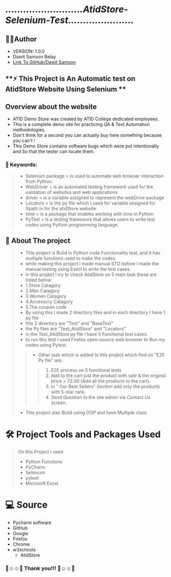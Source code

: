 # ***..........................AtidStore-Selenium-Test......................***
    
## 👨‍💻Author 
- VERSION: 1.0.0
- Dawit Samson Belay
- [Link To GitHub/Dawit Samson](https://github.com/DawitSamson)

## **⚡ This Project is An Automatic test on AtidStore Website Using Selenium **
## Overview about the website
* ATID Demo Store was created by ATID College dedicated employees. 
* This is a complete demo site for practicing QA & Test Automation methodologies. 
* Don't think for a second you can actually buy here something because you can't ! 
* This Demo Store contains software bugs which were put intentionally and So that the tester can locate them.

### 🔑 Keywords:
>* Selenium package =  is used to automate web browser interaction from Python.
>* WebDriver = is an automated testing framework used for the validation of websites and web applications. 
>* driver = is a variable assigned to represent the webDrive package
>* Locators = is the py file which I used for variable assigned for Xpath in for the atidStore website
>* time = is a package that enables working with time in Python
>* PyTest = is a testing framework that allows users to write test codes using Python programming language. 

## 🚧 About The project
>* This project is Build in Python code Functionality test, and it has multiple functions used to make the codes.
>* while making this project I made manual STD before I made the manual testing using Execl to write the test cases.
>* in this project I try to check AtidStore on 5 main task those are listed below:
>* 1.Store Catagory 
>* 2.Men Catagory
>* 3.Women Catagory
>* 4.Accessory Catagory
>* 5.The coupon code 
>* By using this I made 2 directory files and in each directory I have 1 py file
>* this 2 directory are "Test" and "BaseTest" 
>* the Py files are "Test_AtidStore" and "Locators"
>* in the Test_AtidStore py file I have 5 Functional test cases.
>* to run this test I used Firefox open-source web browser to Run my codes using Pytest. 
>> * Other task which is added to this project which find on "E2E Py file" are:
>>> 1. E2E process on 5 functional tests
>>> 2. Add to the cart just the product with sale & the original price > 72.00 (Add all the products to the cart).
>>> 3. In " Our Best Sellers" Section add only the products with 5-star rank.
>>> 4. Send Question to the site admin via Contact Us screen.
>* This project also Build using OOP and have Multiple class.

# 🛠️ Project Tools and Packages Used 
>On this Project I used 
>- Python Functions
>- PyCharm
>- Selenium 
>- pytest
>- Microsoft Excel

# 💻 Source
- Pycharm software
- GitHub 
- Google 
- Firefox
- Chrome
- w3schools
  - AtidStore

### 🙌☺️️☺️🙌   Thank you!!!     🙌☺️️☺️🙌

